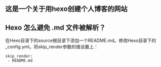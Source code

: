 ## 这是一个关于用hexo创建个人博客的网站

## Hexo 怎么避免 .md 文件被解析？

在Hexo目录下的source根目录下添加一个README.md。修改Hexo目录下的_config.yml。将skip_render参数的值设置上：


```
skip_render:
 - README.md

```